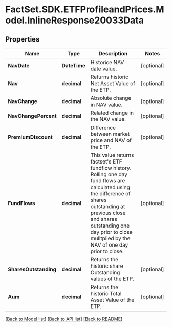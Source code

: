 # FactSet.SDK.ETFProfileandPrices.Model.InlineResponse20033Data

## Properties

Name | Type | Description | Notes
------------ | ------------- | ------------- | -------------
**NavDate** | **DateTime** | Historice NAV date value. | [optional] 
**Nav** | **decimal** | Returns historic Net Asset Value of the ETP. | [optional] 
**NavChange** | **decimal** | Absolute change in NAV value. | [optional] 
**NavChangePercent** | **decimal** | Related change in the NAV value. | [optional] 
**PremiumDiscount** | **decimal** | Difference between market price and NAV of the ETP. | [optional] 
**FundFlows** | **decimal** | This value returns factset&#39;s ETF fundflow history. Rolling one day fund flows are calculated using the difference of shares outstanding at previous close and shares outstanding one day prior to close mulitplied by the NAV of one day prior to close. | [optional] 
**SharesOutstanding** | **decimal** | Returns the historic share Outstanding values of the ETP. | [optional] 
**Aum** | **decimal** | Returns the historic Total Asset Value of the ETP. | [optional] 

[[Back to Model list]](../README.md#documentation-for-models) [[Back to API list]](../README.md#documentation-for-api-endpoints) [[Back to README]](../README.md)

